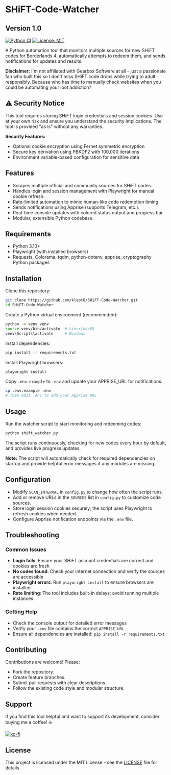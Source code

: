 # SHiFT-Code-Watcher

## Version 1.0

[![Python CI](https://github.com/klept0/SHiFT-Code-Watcher/actions/workflows/python-ci.yml/badge.svg)](https://github.com/klept0/SHiFT-Code-Watcher/actions/workflows/python-ci.yml)
[![License: MIT](https://img.shields.io/badge/License-MIT-yellow.svg)](https://opensource.org/licenses/MIT)

A Python automation tool that monitors multiple sources for new SHiFT codes for Borderlands 4, automatically attempts to redeem them, and sends notifications for updates and results.

**Disclaimer:** I'm not affiliated with Gearbox Software at all - just a passionate fan who built this so I don't miss SHiFT code drops while trying to adult responsibly. Because who has time to manually check websites when you could be automating your loot addiction?

## ⚠️ Security Notice

This tool requires storing SHiFT login credentials and session cookies. Use at your own risk and ensure you understand the security implications. The tool is provided "as is" without any warranties.

**Security Features:**

- Optional cookie encryption using Fernet symmetric encryption
- Secure key derivation using PBKDF2 with 100,000 iterations
- Environment variable-based configuration for sensitive data

## Features

- Scrapes multiple official and community sources for SHiFT codes.
- Handles login and session management with Playwright for manual cookie refresh.
- Rate-limited automation to mimic human-like code redemption timing.
- Sends notifications using Apprise (supports Telegram, etc.).
- Real-time console updates with colored status output and progress bar.
- Modular, extensible Python codebase.

## Requirements

- Python 3.10+
- Playwright (with installed browsers)
- Requests, Colorama, tqdm, python-dotenv, apprise, cryptography Python packages

## Installation

Clone this repository:

```bash
git clone https://github.com/klept0/SHiFT-Code-Watcher.git
cd SHiFT-Code-Watcher
```

Create a Python virtual environment (recommended):

```bash
python -m venv venv
source venv/bin/activate  # Linux/macOS
venv\Scripts\activate     # Windows
```

Install dependencies:

```bash
pip install -r requirements.txt
```

Install Playwright browsers:

```bash
playwright install
```

Copy `.env.example` to `.env` and update your APPRISE_URL for notifications:

```bash
cp .env.example .env
# Then edit .env to add your Apprise URL
```

## Usage

Run the watcher script to start monitoring and redeeming codes:

```bash
python shift_watcher.py
```

The script runs continuously, checking for new codes every hour by default, and provides live progress updates.

**Note:** The script will automatically check for required dependencies on startup and provide helpful error messages if any modules are missing.

## Configuration

- Modify `SCAN_INTERVAL` in `config.py` to change how often the script runs.
- Add or remove URLs in the `SOURCES` list in `config.py` to customize code sources.
- Store login session cookies securely; the script uses Playwright to refresh cookies when needed.
- Configure Apprise notification endpoints via the `.env` file.

## Troubleshooting

### Common Issues

- **Login fails**: Ensure your SHiFT account credentials are correct and cookies are fresh
- **No codes found**: Check your internet connection and verify the sources are accessible
- **Playwright errors**: Run `playwright install` to ensure browsers are installed
- **Rate limiting**: The tool includes built-in delays; avoid running multiple instances

### Getting Help

- Check the console output for detailed error messages
- Verify your `.env` file contains the correct `APPRISE_URL`
- Ensure all dependencies are installed: `pip install -r requirements.txt`

## Contributing

Contributions are welcome! Please:

- Fork the repository.
- Create feature branches.
- Submit pull requests with clear descriptions.
- Follow the existing code style and modular structure.

## Support

If you find this tool helpful and want to support its development, consider buying me a coffee! ☕

[![ko-fi](https://ko-fi.com/img/githubbutton_sm.svg)](https://ko-fi.com/klept0)

## License

This project is licensed under the MIT License - see the [LICENSE](LICENSE) file for details.
